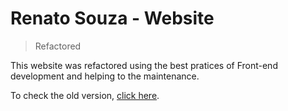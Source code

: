 # Renato Souza - Website
> Refactored

This website was refactored using the best pratices of Front-end development and helping to the maintenance.

To check the old version, [click here](https://github.com/devraul/renato-souza-website/tree/old_version).

